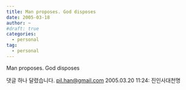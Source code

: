 ```yaml
---
title: Man proposes. God disposes
date: 2005-03-18
author: ~
#draft: true
categories:
  - personal
tag:
  - personal
---
```




Man proposes. God disposes


 댓글 하나 달렸습니다.
 pil.han@gmail.com 2005.03.20 11:24: 
진인사대천명




